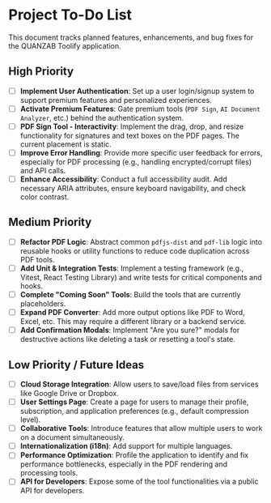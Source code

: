 
# Project To-Do List

This document tracks planned features, enhancements, and bug fixes for the QUANZAB Toolify application.

## High Priority

- [ ] **Implement User Authentication**: Set up a user login/signup system to support premium features and personalized experiences.
- [ ] **Activate Premium Features**: Gate premium tools (`PDF Sign`, `AI Document Analyzer`, etc.) behind the authentication system.
- [ ] **PDF Sign Tool - Interactivity**: Implement the drag, drop, and resize functionality for signatures and text boxes on the PDF pages. The current placement is static.
- [ ] **Improve Error Handling**: Provide more specific user feedback for errors, especially for PDF processing (e.g., handling encrypted/corrupt files) and API calls.
- [ ] **Enhance Accessibility**: Conduct a full accessibility audit. Add necessary ARIA attributes, ensure keyboard navigability, and check color contrast.

## Medium Priority

- [ ] **Refactor PDF Logic**: Abstract common `pdfjs-dist` and `pdf-lib` logic into reusable hooks or utility functions to reduce code duplication across PDF tools.
- [ ] **Add Unit & Integration Tests**: Implement a testing framework (e.g., Vitest, React Testing Library) and write tests for critical components and hooks.
- [ ] **Complete "Coming Soon" Tools**: Build the tools that are currently placeholders.
- [ ] **Expand PDF Converter**: Add more output options like PDF to Word, Excel, etc. This may require a different library or a backend service.
- [ ] **Add Confirmation Modals**: Implement "Are you sure?" modals for destructive actions like deleting a task or resetting a tool's state.

## Low Priority / Future Ideas

- [ ] **Cloud Storage Integration**: Allow users to save/load files from services like Google Drive or Dropbox.
- [ ] **User Settings Page**: Create a page for users to manage their profile, subscription, and application preferences (e.g., default compression level).
- [ ] **Collaborative Tools**: Introduce features that allow multiple users to work on a document simultaneously.
- [ ] **Internationalization (i18n)**: Add support for multiple languages.
- [ ] **Performance Optimization**: Profile the application to identify and fix performance bottlenecks, especially in the PDF rendering and processing tools.
- [ ] **API for Developers**: Expose some of the tool functionalities via a public API for developers.
